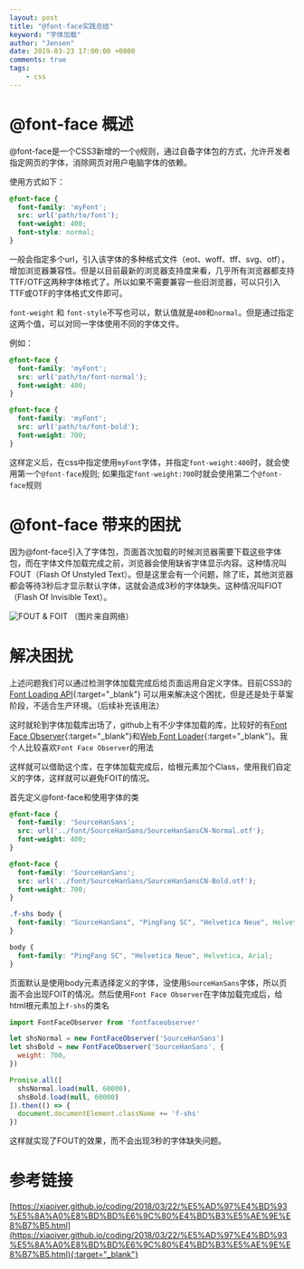 ```yaml
---
layout: post
title: "@font-face实践总结"
keyword: "字体加载"
author: "Jensen"
date: 2019-03-23 17:00:00 +0800
comments: true
tags: 
    - css
---
```


# @font-face 概述

@font-face是一个CSS3新增的一个`@`规则，通过自备字体包的方式，允许开发者指定网页的字体，消除网页对用户电脑字体的依赖。

使用方式如下：

```css
@font-face {
  font-family: 'myFont';
  src: url('path/to/font');
  font-weight: 400;
  font-style: normal;
}
```

一般会指定多个url，引入该字体的多种格式文件（eot、woff、tff、svg、otf），增加浏览器兼容性。但是以目前最新的浏览器支持度来看，几乎所有浏览器都支持TTF/OTF这两种字体格式了。所以如果不需要兼容一些旧浏览器，可以只引入TTF或OTF的字体格式文件即可。

`font-weight` 和 `font-style`不写也可以，默认值就是`400`和`normal`。但是通过指定这两个值，可以对同一字体使用不同的字体文件。

例如：

```css
@font-face {
  font-family: 'myFont';
  src: url('path/to/font-normal');
  font-weight: 400;
}
```

```css
@font-face {
  font-family: 'myFont';
  src: url('path/to/font-bold');
  font-weight: 700;
}
```

这样定义后，在css中指定使用`myFont`字体，并指定`font-weight:400`时，就会使用第一个`@font-face`规则; 如果指定`font-weight:700`时就会使用第二个`@font-face`规则


# @font-face 带来的困扰

因为@font-face引入了字体包，页面首次加载的时候浏览器需要下载这些字体包，而在字体文件加载完成之前，浏览器会使用缺省字体显示内容。这种情况叫 FOUT（Flash Of Unstyled Text）。但是这里会有一个问题，除了IE，其他浏览器都会等待3秒后才显示默认字体，这就会造成3秒的字体缺失。这种情况叫FIOT（Flash Of Invisible Text）。

![FOUT & FOIT](https://xiaoiver.github.io/assets/img/fout-foit.png)
（图片来自网络）

# 解决困扰

上述问题我们可以通过检测字体加载完成后给页面运用自定义字体。目前CSS3的[Font Loading API](https://drafts.csswg.org/css-font-loading/){:target="_blank"} 可以用来解决这个困扰，但是还是处于草案阶段，不适合生产环境。（后续补充该用法）

这时就轮到字体加载库出场了，github上有不少字体加载的库，比较好的有[Font Face Observer](https://github.com/bramstein/fontfaceobserver){:target="_blank"}和[Web Font Loader](https://github.com/typekit/webfontloader){:target="_blank"}。我个人比较喜欢`Font Face Observer`的用法

这样就可以借助这个库，在字体加载完成后，给根元素加个Class，使用我们自定义的字体，这样就可以避免FOIT的情况。

首先定义@font-face和使用字体的类

```css
@font-face {
  font-family: 'SourceHanSans';
  src: url('../font/SourceHanSans/SourceHanSansCN-Normal.otf');
  font-weight: 400;
}

@font-face {
  font-family: 'SourceHanSans';
  src: url('../font/SourceHanSans/SourceHanSansCN-Bold.otf');
  font-weight: 700;
}

.f-shs body {
  font-family: "SourceHanSans", "PingFang SC", "Helvetica Neue", Helvetica, Arial;
}

body {
  font-family: "PingFang SC", "Helvetica Neue", Helvetica, Arial;
}
```

页面默认是使用body元素选择定义的字体，没使用`SourceHanSans`字体，所以页面不会出现FOIT的情况。然后使用`Font Face Observer`在字体加载完成后，给html根元素加上`f-shs`的类名

```js
import FontFaceObserver from 'fontfaceobserver'

let shsNormal = new FontFaceObserver('SourceHanSans')
let shsBold = new FontFaceObserver('SourceHanSans', {
  weight: 700,
})

Promise.all([
  shsNormal.load(null, 60000),
  shsBold.load(null, 60000)
]).then(() => {
  document.documentElement.className += 'f-shs'
})
```

这样就实现了FOUT的效果，而不会出现3秒的字体缺失问题。

# 参考链接

[https://xiaoiver.github.io/coding/2018/03/22/%E5%AD%97%E4%BD%93%E5%8A%A0%E8%BD%BD%E6%9C%80%E4%BD%B3%E5%AE%9E%E8%B7%B5.html](https://xiaoiver.github.io/coding/2018/03/22/%E5%AD%97%E4%BD%93%E5%8A%A0%E8%BD%BD%E6%9C%80%E4%BD%B3%E5%AE%9E%E8%B7%B5.html){:target="_blank"}
